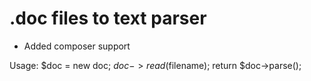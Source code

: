 .doc files to text parser
=============

* Added composer support

Usage:
$doc = new doc;
$doc->read($filename);
return $doc->parse();
